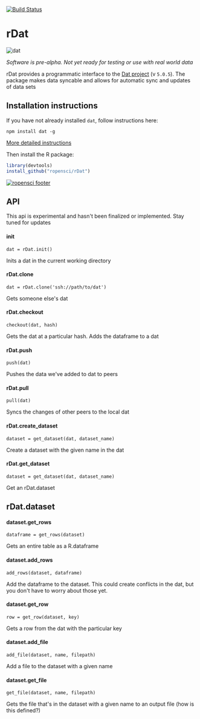 
[![Build Status](https://travis-ci.org/ropensci/rDat.svg)](https://travis-ci.org/ropensci/rDat)

# rDat
![dat](http://i.imgur.com/1iD2dEx.png)

_Software is pre-alpha. Not yet ready for testing or use with real world data_

rDat provides a programmatic interface to the [Dat project](https://github.com/maxogden/) (v `5.0.5`). The package makes data syncable and allows for automatic sync and updates of data sets

## Installation instructions

If you have not already installed `dat`, follow instructions here:

```
npm install dat -g
```

[More detailed instructions](https://github.com/maxogden/dat#install)

Then install the R package:

```r
library(devtools)
install_github("ropensci/rDat")
```

[![ropensci footer](http://ropensci.org/public_images/github_footer.png)](http://ropensci.org)


## API
This api is experimental and hasn't been finalized or implemented. Stay tuned for updates

#### init
```
dat = rDat.init()
```
Inits a dat in the current working directory

#### rDat.clone
```
dat = rDat.clone('ssh://path/to/dat')
```
Gets someone else's dat

#### rDat.checkout
```
checkout(dat, hash)
```
Gets the dat at a particular hash. Adds the dataframe to a dat

#### rDat.push
```
push(dat)
```
Pushes the data we've added to dat to peers

#### rDat.pull
```
pull(dat)
```
Syncs the changes of other peers to the local dat

#### rDat.create_dataset
```
dataset = get_dataset(dat, dataset_name)
```
Create a dataset with the given name in the dat

#### rDat.get_dataset
```
dataset = get_dataset(dat, dataset_name)
```
Get an rDat.dataset

## rDat.dataset

#### dataset.get_rows
```
dataframe = get_rows(dataset)
```
Gets an entire table as a R.dataframe

#### dataset.add_rows
```
add_rows(dataset, dataframe)
```
Add the dataframe to the dataset. This could create conflicts in the dat, but you don't have to worry about those yet.

#### dataset.get_row
```
row = get_row(dataset, key)
```
Gets a row from the dat with the particular key

#### dataset.add_file
```
add_file(dataset, name, filepath)
```
Add a file to the dataset with a given name

#### dataset.get_file
```
get_file(dataset, name, filepath)
```
Gets the file that's in the dataset with a given name to an output file (how is this defined?)

